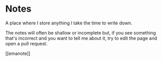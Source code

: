 # Notes

A place where I store anything I take the time to write down.

The notes will often be shallow or incomplete but, if you see
something that's incorrect and you want to tell me about it,
try to edit the page and open a pull request.

[[emanote]]